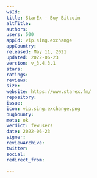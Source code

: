 ```yaml
---
wsId: 
title: StarEx - Buy Bitcoin
altTitle: 
authors: 
users: 500
appId: vip.sing.exchange
appCountry: 
released: May 11, 2021
updated: 2022-06-23
version: v_3.4.3.1
stars: 
ratings: 
reviews: 
size: 
website: https://www.starex.fm/
repository: 
issue: 
icon: vip.sing.exchange.png
bugbounty: 
meta: ok
verdict: fewusers
date: 2022-06-23
signer: 
reviewArchive: 
twitter: 
social: 
redirect_from: 

---
```


